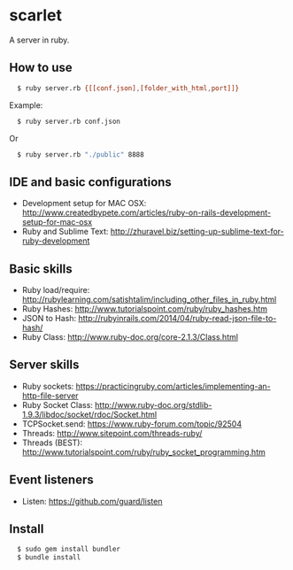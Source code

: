 scarlet
=======

A server in ruby.

## How to use
```sh
  $ ruby server.rb {[[conf.json],[folder_with_html,port]]}
```
Example:
```sh
  $ ruby server.rb conf.json
```
Or
```sh
  $ ruby server.rb "./public" 8888
```

## IDE and basic configurations
* Development setup for MAC OSX: http://www.createdbypete.com/articles/ruby-on-rails-development-setup-for-mac-osx
* Ruby and Sublime Text: http://zhuravel.biz/setting-up-sublime-text-for-ruby-development

## Basic skills
* Ruby load/require: http://rubylearning.com/satishtalim/including_other_files_in_ruby.html
* Ruby Hashes: http://www.tutorialspoint.com/ruby/ruby_hashes.htm
* JSON to Hash: http://rubyinrails.com/2014/04/ruby-read-json-file-to-hash/
* Ruby Class: http://www.ruby-doc.org/core-2.1.3/Class.html

## Server skills
* Ruby sockets: https://practicingruby.com/articles/implementing-an-http-file-server
* Ruby Socket Class: http://www.ruby-doc.org/stdlib-1.9.3/libdoc/socket/rdoc/Socket.html
* TCPSocket.send: https://www.ruby-forum.com/topic/92504
* Threads: http://www.sitepoint.com/threads-ruby/
* Threads (BEST): http://www.tutorialspoint.com/ruby/ruby_socket_programming.htm

## Event listeners
* Listen: https://github.com/guard/listen

## Install
```sh
  $ sudo gem install bundler
  $ bundle install
```